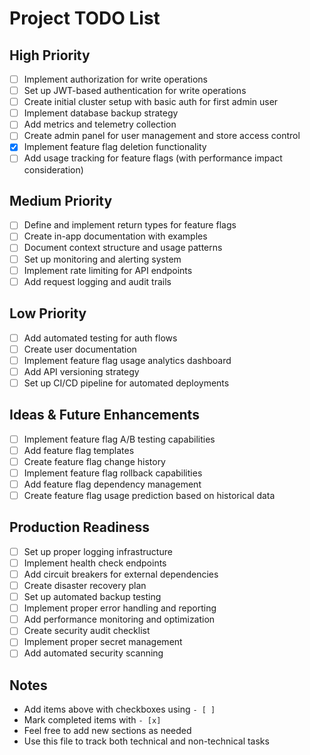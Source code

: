 # Project TODO List

## High Priority
- [ ] Implement authorization for write operations
- [ ] Set up JWT-based authentication for write operations
- [ ] Create initial cluster setup with basic auth for first admin user
- [ ] Implement database backup strategy
- [ ] Add metrics and telemetry collection
- [ ] Create admin panel for user management and store access control
- [x] Implement feature flag deletion functionality
- [ ] Add usage tracking for feature flags (with performance impact consideration)

## Medium Priority
- [ ] Define and implement return types for feature flags
- [ ] Create in-app documentation with examples
- [ ] Document context structure and usage patterns
- [ ] Set up monitoring and alerting system
- [ ] Implement rate limiting for API endpoints
- [ ] Add request logging and audit trails

## Low Priority
- [ ] Add automated testing for auth flows
- [ ] Create user documentation
- [ ] Implement feature flag usage analytics dashboard
- [ ] Add API versioning strategy
- [ ] Set up CI/CD pipeline for automated deployments

## Ideas & Future Enhancements
- [ ] Implement feature flag A/B testing capabilities
- [ ] Add feature flag templates
- [ ] Create feature flag change history
- [ ] Implement feature flag rollback capabilities
- [ ] Add feature flag dependency management
- [ ] Create feature flag usage prediction based on historical data

## Production Readiness
- [ ] Set up proper logging infrastructure
- [ ] Implement health check endpoints
- [ ] Add circuit breakers for external dependencies
- [ ] Create disaster recovery plan
- [ ] Set up automated backup testing
- [ ] Implement proper error handling and reporting
- [ ] Add performance monitoring and optimization
- [ ] Create security audit checklist
- [ ] Implement proper secret management
- [ ] Add automated security scanning

## Notes
- Add items above with checkboxes using `- [ ]`
- Mark completed items with `- [x]`
- Feel free to add new sections as needed
- Use this file to track both technical and non-technical tasks 